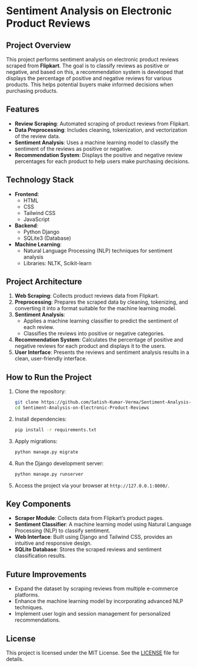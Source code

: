 
# Sentiment Analysis on Electronic Product Reviews

## Project Overview
This project performs sentiment analysis on electronic product reviews scraped from **Flipkart**. The goal is to classify reviews as positive or negative, and based on this, a recommendation system is developed that displays the percentage of positive and negative reviews for various products. This helps potential buyers make informed decisions when purchasing products.

## Features
- **Review Scraping**: Automated scraping of product reviews from Flipkart.
- **Data Preprocessing**: Includes cleaning, tokenization, and vectorization of the review data.
- **Sentiment Analysis**: Uses a machine learning model to classify the sentiment of the reviews as positive or negative.
- **Recommendation System**: Displays the positive and negative review percentages for each product to help users make purchasing decisions.

## Technology Stack
- **Frontend**: 
  - HTML
  - CSS
  - Tailwind CSS
  - JavaScript
- **Backend**:
  - Python Django
  - SQLite3 (Database)
- **Machine Learning**:
  - Natural Language Processing (NLP) techniques for sentiment analysis
  - Libraries: NLTK, Scikit-learn

## Project Architecture
1. **Web Scraping**: Collects product reviews data from Flipkart.
2. **Preprocessing**: Prepares the scraped data by cleaning, tokenizing, and converting it into a format suitable for the machine learning model.
3. **Sentiment Analysis**: 
   - Applies a machine learning classifier to predict the sentiment of each review.
   - Classifies the reviews into positive or negative categories.
4. **Recommendation System**: Calculates the percentage of positive and negative reviews for each product and displays it to the users.
5. **User Interface**: Presents the reviews and sentiment analysis results in a clean, user-friendly interface.

## How to Run the Project
1. Clone the repository:
   ```bash
   git clone https://github.com/Satish-Kumar-Verma/Sentiment-Analysis-on-Electronic-Product-Reviews.git
   cd Sentiment-Analysis-on-Electronic-Product-Reviews
   ```
2. Install dependencies:
   ```bash
   pip install -r requirements.txt
   ```
3. Apply migrations:
   ```bash
   python manage.py migrate
   ```
4. Run the Django development server:
   ```bash
   python manage.py runserver
   ```
5. Access the project via your browser at `http://127.0.0.1:8000/`.

## Key Components
- **Scraper Module**: Collects data from Flipkart’s product pages.
- **Sentiment Classifier**: A machine learning model using Natural Language Processing (NLP) to classify sentiment.
- **Web Interface**: Built using Django and Tailwind CSS, provides an intuitive and responsive design.
- **SQLite Database**: Stores the scraped reviews and sentiment classification results.

## Future Improvements
- Expand the dataset by scraping reviews from multiple e-commerce platforms.
- Enhance the machine learning model by incorporating advanced NLP techniques.
- Implement user login and session management for personalized recommendations.

## License
This project is licensed under the MIT License. See the [LICENSE](LICENSE) file for details.
